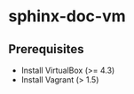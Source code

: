 sphinx-doc-vm
=============

Prerequisites
--------------

* Install VirtualBox (>= 4.3)
* Install Vagrant (> 1.5)



